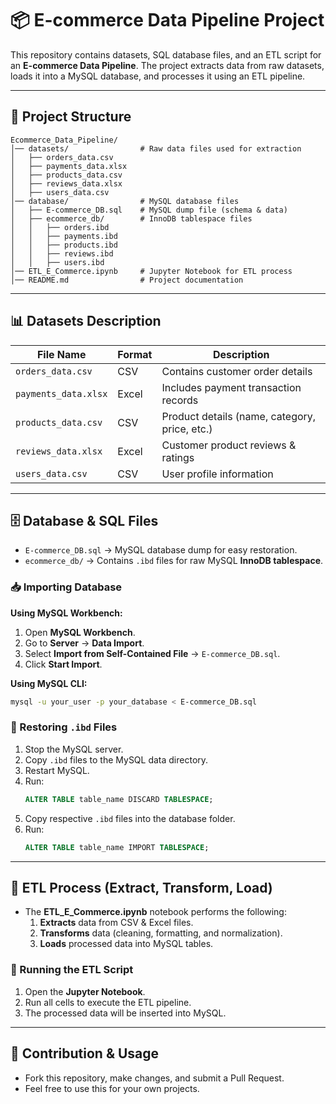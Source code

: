 # 📦 E-commerce Data Pipeline Project

This repository contains datasets, SQL database files, and an ETL script for an **E-commerce Data Pipeline**. The project extracts data from raw datasets, loads it into a MySQL database, and processes it using an ETL pipeline.

---

## 📂 Project Structure

```
Ecommerce_Data_Pipeline/
│── datasets/                # Raw data files used for extraction
│   ├── orders_data.csv
│   ├── payments_data.xlsx
│   ├── products_data.csv
│   ├── reviews_data.xlsx
│   ├── users_data.csv
│── database/                # MySQL database files
│   ├── E-commerce_DB.sql    # MySQL dump file (schema & data)
│   ├── ecommerce_db/        # InnoDB tablespace files
│   │   ├── orders.ibd
│   │   ├── payments.ibd
│   │   ├── products.ibd
│   │   ├── reviews.ibd
│   │   ├── users.ibd
│── ETL_E_Commerce.ipynb     # Jupyter Notebook for ETL process
│── README.md                # Project documentation
```

---

## 📊 Datasets Description

| File Name            | Format  | Description |
|----------------------|---------|-------------|
| `orders_data.csv`    | CSV     | Contains customer order details |
| `payments_data.xlsx` | Excel   | Includes payment transaction records |
| `products_data.csv`  | CSV     | Product details (name, category, price, etc.) |
| `reviews_data.xlsx`  | Excel   | Customer product reviews & ratings |
| `users_data.csv`     | CSV     | User profile information |

---

## 🗄️ Database & SQL Files

- `E-commerce_DB.sql` → MySQL database dump for easy restoration.
- `ecommerce_db/` → Contains `.ibd` files for raw MySQL **InnoDB tablespace**.

### 📥 Importing Database
**Using MySQL Workbench:**
1. Open **MySQL Workbench**.
2. Go to **Server** → **Data Import**.
3. Select **Import from Self-Contained File** → `E-commerce_DB.sql`.
4. Click **Start Import**.

**Using MySQL CLI:**
```sh
mysql -u your_user -p your_database < E-commerce_DB.sql
```

### 📂 Restoring `.ibd` Files
1. Stop the MySQL server.
2. Copy `.ibd` files to the MySQL data directory.
3. Restart MySQL.
4. Run:
   ```sql
   ALTER TABLE table_name DISCARD TABLESPACE;
   ```
5. Copy respective `.ibd` files into the database folder.
6. Run:
   ```sql
   ALTER TABLE table_name IMPORT TABLESPACE;
   ```

---

## 🔄 ETL Process (Extract, Transform, Load)

- The **ETL_E_Commerce.ipynb** notebook performs the following:
  1. **Extracts** data from CSV & Excel files.
  2. **Transforms** data (cleaning, formatting, and normalization).
  3. **Loads** processed data into MySQL tables.

### 🚀 Running the ETL Script
1. Open the **Jupyter Notebook**.
2. Run all cells to execute the ETL pipeline.
3. The processed data will be inserted into MySQL.

---

## 🌟 Contribution & Usage
- Fork this repository, make changes, and submit a Pull Request.
- Feel free to use this for your own projects.
